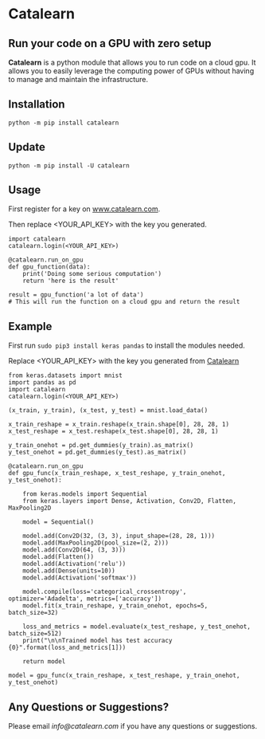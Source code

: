 # Catalearn

## Run your code on a GPU with zero setup

__Catalearn__ is a python module that allows you to run code on a cloud gpu. It allows you to easily leverage the computing power of GPUs without having to manage and maintain the infrastructure. 

## Installation

`python -m pip install catalearn`

## Update

`python -m pip install -U catalearn`

## Usage
First register for a key on www.catalearn.com.

Then replace <YOUR_API_KEY> with the key you generated.
```
import catalearn
catalearn.login(<YOUR_API_KEY>)

@catalearn.run_on_gpu
def gpu_function(data):
    print('Doing some serious computation')
    return 'here is the result'

result = gpu_function('a lot of data')
# This will run the function on a cloud gpu and return the result
```

## Example 
First run `sudo pip3 install keras pandas` to install the modules needed.

Replace <YOUR_API_KEY> with the key you generated from [Catalearn](www.catalearn.com "Title")

```
from keras.datasets import mnist
import pandas as pd
import catalearn
catalearn.login(<YOUR_API_KEY>)

(x_train, y_train), (x_test, y_test) = mnist.load_data()

x_train_reshape = x_train.reshape(x_train.shape[0], 28, 28, 1)
x_test_reshape = x_test.reshape(x_test.shape[0], 28, 28, 1)

y_train_onehot = pd.get_dummies(y_train).as_matrix()
y_test_onehot = pd.get_dummies(y_test).as_matrix()

@catalearn.run_on_gpu
def gpu_func(x_train_reshape, x_test_reshape, y_train_onehot, y_test_onehot):

    from keras.models import Sequential
    from keras.layers import Dense, Activation, Conv2D, Flatten, MaxPooling2D

    model = Sequential()

    model.add(Conv2D(32, (3, 3), input_shape=(28, 28, 1)))
    model.add(MaxPooling2D(pool_size=(2, 2)))
    model.add(Conv2D(64, (3, 3)))
    model.add(Flatten())
    model.add(Activation('relu'))
    model.add(Dense(units=10))
    model.add(Activation('softmax'))

    model.compile(loss='categorical_crossentropy', optimizer='Adadelta', metrics=['accuracy'])
    model.fit(x_train_reshape, y_train_onehot, epochs=5, batch_size=32)

    loss_and_metrics = model.evaluate(x_test_reshape, y_test_onehot, batch_size=512)
    print("\n\nTrained model has test accuracy {0}".format(loss_and_metrics[1]))

    return model

model = gpu_func(x_train_reshape, x_test_reshape, y_train_onehot, y_test_onehot)
```

## Any Questions or Suggestions?
Please email _info@catalearn.com_ if you have any questions or suggestions.

